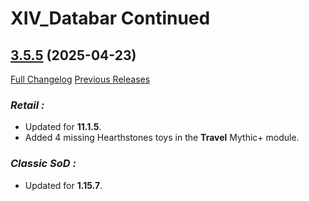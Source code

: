 # XIV_Databar Continued

## [3.5.5](https://github.com/ZelionGG/XIV_Databar-Continued/tree/v3.5.5) (2025-04-23)

[Full Changelog](https://github.com/ZelionGG/XIV_Databar-Continued/compare/v3.5.4...v3.5.5) [Previous Releases](https://github.com/ZelionGG/XIV_Databar-Continued/releases)

### _Retail :_

- Updated for **11.1.5**.
- Added 4 missing Hearthstones toys in the **Travel** Mythic+ module.

### _Classic SoD :_

- Updated for **1.15.7**.